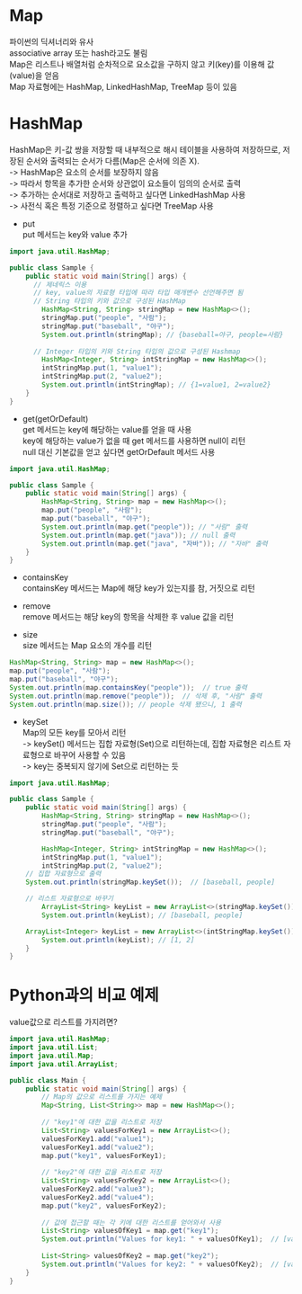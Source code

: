 # Map
파이썬의 딕셔너리와 유사   
associative array 또는 hash라고도 불림   
Map은 리스트나 배열처럼 순차적으로 요소값을 구하지 않고 키(key)를 이용해 값(value)을 얻음   
Map 자료형에는 HashMap, LinkedHashMap, TreeMap 등이 있음

# HashMap
HashMap은 키-값 쌍을 저장할 때 내부적으로 해시 테이블을 사용하여 저장하므로, 저장된 순서와 출력되는 순서가 다름(Map은 순서에 의존 X).   
-> HashMap은 요소의 순서를 보장하지 않음   
-> 따라서 항목을 추가한 순서와 상관없이 요소들이 임의의 순서로 출력   
-> 추가하는 순서대로 저장하고 출력하고 싶다면 LinkedHashMap 사용   
-> 사전식 혹은 특정 기준으로 정렬하고 싶다면 TreeMap 사용   

- put   
put 메서드는 key와 value 추가
```Java
import java.util.HashMap;

public class Sample {
    public static void main(String[] args) {
      // 제네릭스 이용
      // key, value의 자료형 타입에 따라 타입 매개변수 선언해주면 됨
      // String 타입의 키와 값으로 구성된 HashMap 
        HashMap<String, String> stringMap = new HashMap<>();
        stringMap.put("people", "사람");
        stringMap.put("baseball", "야구");
        System.out.println(stringMap); // {baseball=야구, people=사람}
      
      // Integer 타입의 키와 String 타입의 값으로 구성된 Hashmap
        HashMap<Integer, String> intStringMap = new HashMap<>();
        intStringMap.put(1, "value1");
        intStringMap.put(2, "value2");
        System.out.println(intStringMap); // {1=value1, 2=value2}
    }
}
```

- get(getOrDefault)   
get 메서드는 key에 해당하는 value를 얻을 때 사용   
key에 해당하는 value가 없을 때 get 메서드를 사용하면 null이 리턴   
null 대신 기본값을 얻고 싶다면 getOrDefault 메서드 사용
```Java
import java.util.HashMap;

public class Sample {
    public static void main(String[] args) {
        HashMap<String, String> map = new HashMap<>();
        map.put("people", "사람");
        map.put("baseball", "야구");
        System.out.println(map.get("people")); // "사람" 출력
        System.out.println(map.get("java")); // null 출력
        System.out.println(map.get("java", "자바")); // "자바" 출력               
    }
}
```

- containsKey   
containsKey 메서드는 Map에 해당 key가 있는지를 참, 거짓으로 리턴   

- remove   
remove 메서드는 해당 key의 항목을 삭제한 후 value 값을 리턴   

- size   
size 메서드는 Map 요소의 개수를 리턴   

```Java
HashMap<String, String> map = new HashMap<>();
map.put("people", "사람");
map.put("baseball", "야구");
System.out.println(map.containsKey("people"));  // true 출력
System.out.println(map.remove("people"));  // 삭제 후, "사람" 출력
System.out.println(map.size()); // people 삭제 됐으니, 1 출력
```

- keySet   
Map의 모든 key를 모아서 리턴   
-> keySet() 메서드는 집합 자료형(Set)으로 리턴하는데, 집합 자료형은 리스트 자료형으로 바꾸어 사용할 수 있음   
-> key는 중복되지 않기에 Set으로 리턴하는 듯   
```Java
import java.util.HashMap;

public class Sample {
	public static void main(String[] args) {
		HashMap<String, String> stringMap = new HashMap<>();
		stringMap.put("people", "사람");
		stringMap.put("baseball", "야구");

		HashMap<Integer, String> intStringMap = new HashMap<>();
		intStringMap.put(1, "value1");
		intStringMap.put(2, "value2");
    // 집합 자료형으로 출력
    System.out.println(stringMap.keySet());  // [baseball, people]

    // 리스트 자료형으로 바꾸기
		ArrayList<String> keyList = new ArrayList<>(stringMap.keySet());
		System.out.println(keyList); // [baseball, people]

    ArrayList<Integer> keyList = new ArrayList<>(intStringMap.keySet());
		System.out.println(keyList); // [1, 2]
	}
}
```

# Python과의 비교 예제
value값으로 리스트를 가지려면?   

```Java
import java.util.HashMap;
import java.util.List;
import java.util.Map;
import java.util.ArrayList;

public class Main {
    public static void main(String[] args) {
        // Map의 값으로 리스트를 가지는 예제
        Map<String, List<String>> map = new HashMap<>();
        
        // "key1"에 대한 값을 리스트로 저장
        List<String> valuesForKey1 = new ArrayList<>();
        valuesForKey1.add("value1");
        valuesForKey1.add("value2");
        map.put("key1", valuesForKey1);
        
        // "key2"에 대한 값을 리스트로 저장
        List<String> valuesForKey2 = new ArrayList<>();
        valuesForKey2.add("value3");
        valuesForKey2.add("value4");
        map.put("key2", valuesForKey2);
        
        // 값에 접근할 때는 각 키에 대한 리스트를 얻어와서 사용
        List<String> valuesOfKey1 = map.get("key1");
        System.out.println("Values for key1: " + valuesOfKey1);  // [value1, value2]
        
        List<String> valuesOfKey2 = map.get("key2");
        System.out.println("Values for key2: " + valuesOfKey2);  // [value3, value4]
    }
}
```